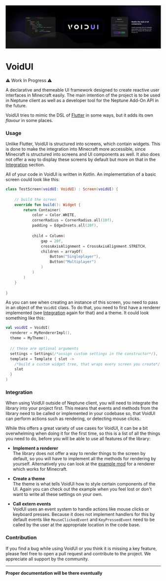 ![banner](readme/banner.png)

# VoidUI
⚠️ Work In Progress ⚠️

A declarative and themeable UI framework designed to create reactive user interfaces
in Minecraft easily. The main intention of the project is to be used in Neptune client
as well as a developer tool for the Neptune Add-On API in the future.

VoidUI tries to mimic the DSL of [Flutter](https://flutter.dev/) in some ways, but
it adds its own _flavour_ in some places.

### Usage
Unlike Flutter, VoidUI is structured into screens, which contain widgets. This is
done to make the integration into Minecraft more accessible, since Minecraft is
structured into screens and UI components as well. It also does not offer a way
to display these screens by default but more on that in the
[Integration](#integration) section.

All of your code in VoidUI is written in Kotlin. An implementation of a basic
screen could look like this:
```kotlin
class TestScreen(voidUI: VoidUI) : Screen(voidUI) {

    // build the screen
    override fun build(): Widget {
        return Container(
            color = Color.WHITE,
            cornerRadius = CornerRadius.all(10f),
            padding = EdgeInsets.all(20f),

            child = Column(
                gap = 20f,
                crossAxisAlignment = CrossAxisAlignment.STRETCH,
                children = arrayOf(
                    Button("Singleplayer"),
                    Button("Multiplayer")
                )
            )
        )
    }

}
```

As you can see when creating an instance of this screen, you need to pass in an object
of the ``VoidUI`` class. To do that, you need to first have a renderer implemented
(see [Integration](#integration) again for that) and a theme. It could look something
like this:
```kotlin
val voidUI = VoidUI(
  renderer = MyRendererImpl(),
  theme = MyTheme(),
  
  // these are optional arguments
  settings = Settings(/*assign custom settings in the constructor*/),
  template = Template { slot ->
    /*build a custom widget tree, that wraps every screen you create*/
    slot
  }
)
```

### Integration
When using VoidUI outside of Neptune client, you will need to integrate the library
into your project first. This means that events and methods from the library need
to be called or implemented in your codebase so, that VoidUI can perform actions
such as rendering, or detecting mouse clicks.

While this offers a great variety of use cases for VoidUI, it can be a bit
overwhelming when doing it for the first time, so this is a list of all the things
you need to do, before you will be able to use all features of the library:

- **Implement a renderer**\
  The library does not offer a way to render things to the screen by default,
  so you will have to implement all the methods for rendering by yourself.
  Alternatively you can look at the [example mod]() for a renderer which works for Minecraft.

- **Create a theme**\
  The theme is what tells VoidUI how to style certain components of the UI.
  Again you can check out the example when you feel lost or don't want to write all
  these settings on your own.

- **Call extern events**\
  VoidUI uses an event system to handle actions like mouse clicks or keyboard presses.
  Because it does not implement handlers for this by default events like
  ``MouseClickedEvent`` and ``KeyPressedEvent`` need to be called by the user at
  the appropriate location in the code base.

### Contribution
If you find a bug while using VoidUI or you think it is missing a key feature,
please feel free to open a pull request and contribute to the project. We
appreciate all support by the community.

---
**Proper documentation will be there eventually**
